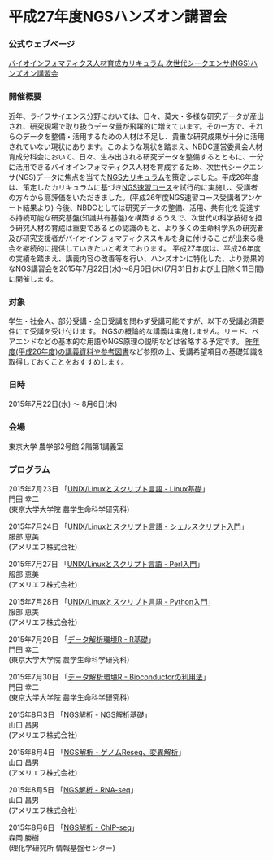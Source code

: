 # 平成27年度NGSハンズオン講習会

### 公式ウェブページ
[バイオインフォマティクス人材育成カリキュラム 次世代シークエンサ(NGS)ハンズオン講習会](http://biosciencedbc.jp/human/human-resources/workshop/h27)

### 開催概要
近年、ライフサイエンス分野においては、日々、莫大・多様な研究データが産出され、研究現場で取り扱うデータ量が飛躍的に増えています。その一方で、それらのデータを整備・活用するための人材は不足し、貴重な研究成果が十分に活用されていない現状にあります。このような現状を踏まえ、NBDC運営委員会人材育成分科会において、日々、生み出される研究データを整備するとともに、十分に活用できるバイオインフォマティクス人材を育成するため、次世代シークエンサ(NGS)データに焦点を当てた[NGSカリキュラム](http://biosciencedbc.jp/gadget/chousa/generation-sequencer.pdf)を策定しました。平成26年度は、策定したカリキュラムに基づき[NGS速習コース](http://biosciencedbc.jp/human/human-resources/workshop/h26)を試行的に実施し、受講者の方々から高評価をいただきました。(平成26年度NGS速習コース受講者アンケート結果より)
今後、NBDCとしては研究データの整備、活用、共有化を促進する持続可能な研究基盤(知識共有基盤)を構築するうえで、次世代の科学技術を担う研究人材の育成は重要であるとの認識のもと、より多くの生命科学系の研究者及び研究支援者がバイオインフォマティクススキルを身に付けることが出来る機会を継続的に提供していきたいと考えております。
平成27年度は、平成26年度の実績を踏まえ、講義内容の改善等を行い、ハンズオンに特化した、より効果的なNGS講習会を2015年7月22日(水)～8月6日(木)(7月31日および土日除く11日間)に開催します。

### 対象
学生・社会人、部分受講・全日受講を問わず受講可能ですが、以下の受講必須要件にて受講を受け付けます。
NGSの概論的な講義は実施しません。リード、ペアエンドなどの基本的な用語やNGS原理の説明などは省略する予定です。
[昨年度(平成26年度)の講義資料や参考図書](http://biosciencedbc.jp/human/human-resources/workshop/h26)など参照の上、受講希望項目の基礎知識を取得しておくことをおすすめします。  

### 日時
2015年7月22日(水) ～ 8月6日(木)  

### 会場
東京大学 農学部2号館 2階第1講義室  

### プログラム
2015年7月23日 「[UNIX/Linuxとスクリプト言語 - Linux基礎](https://github.com/AJACS-training/2015NGS_handson/blob/master/kadota1/)」  
門田 幸二  
(東京大学大学院 農学生命科学研究科)

2015年7月24日 「[UNIX/Linuxとスクリプト言語 - シェルスクリプト入門](https://github.com/AJACS-training/2015NGS_handson/blob/master/hattori1/)」  
服部 恵美  
(アメリエフ株式会社)  

2015年7月27日 「[UNIX/Linuxとスクリプト言語 - Perl入門](https://github.com/AJACS-training/2015NGS_handson/blob/master/hattori2/)」  
服部 恵美  
(アメリエフ株式会社)

2015年7月28日 「[UNIX/Linuxとスクリプト言語 - Python入門](https://github.com/AJACS-training/2015NGS_handson/blob/master/hattori3/)」  
服部 恵美  
(アメリエフ株式会社)

2015年7月29日 「[データ解析環境R - R基礎](https://github.com/AJACS-training/2015NGS_handson/blob/master/kadota2/)」  
門田 幸二  
(東京大学大学院 農学生命科学研究科)

2015年7月30日 「[データ解析環境R - Bioconductorの利用法](https://github.com/AJACS-training/2015NGS_handson/blob/master/kadota3/)」  
門田 幸二  
(東京大学大学院 農学生命科学研究科)

2015年8月3日 「[NGS解析 - NGS解析基礎](https://github.com/AJACS-training/2015NGS_handson/blob/master/yamaguchi1/)」  
山口 昌男  
(アメリエフ株式会社)

2015年8月4日 「[NGS解析 - ゲノムReseq、変異解析](https://github.com/AJACS-training/2015NGS_handson/blob/master/yamaguchi2/)」  
山口 昌男  
(アメリエフ株式会社)

2015年8月5日 「[NGS解析 - RNA-seq](https://github.com/AJACS-training/2015NGS_handson/blob/master/yamaguchi3/)」  
山口 昌男  
(アメリエフ株式会社)

2015年8月6日 「[NGS解析 - ChIP-seq](https://github.com/AJACS-training/2015NGS_handson/blob/master/morioka/)」  
森岡 勝樹  
(理化学研究所 情報基盤センター)  
